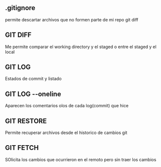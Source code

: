 ## .gitignore 
permite descartar archivos que no formen parte de mi repo
git diff
## GIT DIFF
Me permite comparar el working directory y el staged o entre el staged y el local
## GIT LOG 
Estados de  commit y listado
## GIT LOG --oneline
Aparecen los comentarios olos de cada log(commit) que hice
## GIT RESTORE
Permite recuperar archivos desde el historico de cambios git
## GIT FETCH
 SOlicita los cambios que ocurrieron en el remoto pero sin traer los cambios